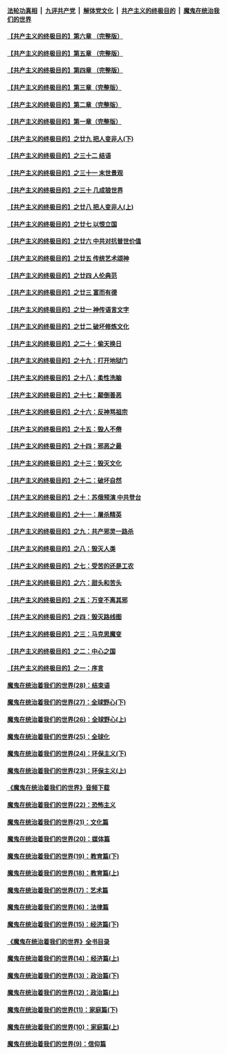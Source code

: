 

####  [法轮功真相](../../../../basic/blob/master/README.md?t=04151530) &nbsp;|&nbsp; [九评共产党](../../../../9ping.md/blob/master/README.md?t=04151530) &nbsp;|&nbsp; [解体党文化](../../../../jtdwh.md/blob/master/README.md?t=04151530)  &nbsp;|&nbsp; [共产主义的终极目的](../../../../gczydzjmd.md/blob/master/README.md?t=04151530) &nbsp;|&nbsp; [魔鬼在统治我们的世界](../../../../mgztzwmdsj.md/blob/master/README.md?t=04151530) 

#### [【共产主义的终极目的】第六章 （完整版）](../pages/nsc422/n11428913.md?t=04151530) 

#### [【共产主义的终极目的】第五章 （完整版）](../pages/nsc422/n11428912.md?t=04151530) 

#### [【共产主义的终极目的】第四章 （完整版）](../pages/nsc422/n11428907.md?t=04151530) 

#### [【共产主义的终极目的】第三章（完整版）](../pages/nsc422/n11428848.md?t=04151530) 

#### [【共产主义的终极目的】第二章（完整版）](../pages/nsc422/n11428831.md?t=04151530) 

#### [【共产主义的终极目的】第一章（完整版）](../pages/nsc422/n11417651.md?t=04151530) 

#### [【共产主义的终极目的】之廿九 把人变非人(下)](../pages/nsc422/n11344140.md?t=04151530) 

#### [【共产主义的终极目的】之三十二 结语](../pages/nsc422/n11360535.md?t=04151530) 

#### [【共产主义的终极目的】之三十一 末世景观](../pages/nsc422/n11351129.md?t=04151530) 

#### [【共产主义的终极目的】之三十 几成狼世界](../pages/nsc422/n11348280.md?t=04151530) 

#### [【共产主义的终极目的】之廿八 把人变非人(上)](../pages/nsc422/n11340492.md?t=04151530) 

#### [【共产主义的终极目的】之廿七 以恨立国](../pages/nsc422/n11336944.md?t=04151530) 

#### [【共产主义的终极目的】之廿六 中共对抗普世价值](../pages/nsc422/n11324785.md?t=04151530) 

#### [【共产主义的终极目的】之廿五 传统艺术颂神](../pages/nsc422/n11296396.md?t=04151530) 

#### [【共产主义的终极目的】之廿四 人伦典范](../pages/nsc422/n11296397.md?t=04151530) 

#### [【共产主义的终极目的】之廿三 富而有德](../pages/nsc422/n11283598.md?t=04151530) 

#### [【共产主义的终极目的】之廿一 神传语言文字](../pages/nsc422/n11263265.md?t=04151530) 

#### [【共产主义的终极目的】之廿二 破坏修炼文化](../pages/nsc422/n11245728.md?t=04151530) 

#### [【共产主义的终极目的】之二十：偷天换日](../pages/nsc422/n11238846.md?t=04151530) 

#### [【共产主义的终极目的】之十九：打开地狱门](../pages/nsc422/n11206376.md?t=04151530) 

#### [【共产主义的终极目的】之十八：柔性洗脑](../pages/nsc422/n11199994.md?t=04151530) 

#### [【共产主义的终极目的】之十七：颠倒善恶](../pages/nsc422/n11179782.md?t=04151530) 

#### [【共产主义的终极目的】之十六：反神骂祖宗](../pages/nsc422/n11166798.md?t=04151530) 

#### [【共产主义的终极目的】之十五：毁人不倦](../pages/nsc422/n11166792.md?t=04151530) 

#### [【共产主义的终极目的】之十四：邪恶之最](../pages/nsc422/n11150249.md?t=04151530) 

#### [【共产主义的终极目的】之十三：毁灭文化](../pages/nsc422/n11135227.md?t=04151530) 

#### [【共产主义的终极目的】之十二：破坏自然](../pages/nsc422/n11135214.md?t=04151530) 

#### [【共产主义的终极目的】之十：苏俄预演 中共登台](../pages/nsc422/n11118424.md?t=04151530) 

#### [【共产主义的终极目的】之十一：屠杀精英](../pages/nsc422/n11118442.md?t=04151530) 

#### [【共产主义的终极目的】之九：共产邪灵一路杀](../pages/nsc422/n11114139.md?t=04151530) 

#### [【共产主义的终极目的】之八：毁灭人类](../pages/nsc422/n11108503.md?t=04151530) 

#### [【共产主义的终极目的】之七：受苦的还是工农](../pages/nsc422/n11101809.md?t=04151530) 

#### [【共产主义的终极目的】之六：甜头和苦头](../pages/nsc422/n11096971.md?t=04151530) 

#### [【共产主义的终极目的】之五：万变不离其邪](../pages/nsc422/n11091285.md?t=04151530) 

#### [【共产主义的终极目的】之四：毁灭路线图](../pages/nsc422/n11086284.md?t=04151530) 

#### [【共产主义的终极目的】之三：马克思魔变](../pages/nsc422/n11061941.md?t=04151530) 

#### [【共产主义的终极目的】之二：中心之国](../pages/nsc422/n11047728.md?t=04151530) 

#### [【共产主义的终极目的】之一：序言](../pages/nsc422/n11086077.md?t=04151530) 

#### [魔鬼在统治着我们的世界(28)：结束语](../pages/nsc422/n10936246.md?t=04151530) 

#### [魔鬼在统治着我们的世界(27)：全球野心(下)](../pages/nsc422/n10928319.md?t=04151530) 

#### [魔鬼在统治着我们的世界(26)：全球野心(上)](../pages/nsc422/n10900318.md?t=04151530) 

#### [魔鬼在统治着我们的世界(25)：全球化](../pages/nsc422/n10788205.md?t=04151530) 

#### [魔鬼在统治着我们的世界(24)：环保主义(下)](../pages/nsc422/n10695307.md?t=04151530) 

#### [魔鬼在统治着我们的世界(23)：环保主义(上)](../pages/nsc422/n10688613.md?t=04151530) 

#### [《魔鬼在统治着我们的世界》音频下载](../pages/nsc422/n10635553.md?t=04151530) 

#### [魔鬼在统治着我们的世界(22)：恐怖主义](../pages/nsc422/n10614727.md?t=04151530) 

#### [魔鬼在统治着我们的世界(21)：文化篇](../pages/nsc422/n10597706.md?t=04151530) 

#### [魔鬼在统治着我们的世界(20)：媒体篇](../pages/nsc422/n10586579.md?t=04151530) 

#### [魔鬼在统治着我们的世界(19)：教育篇(下)](../pages/nsc422/n10564808.md?t=04151530) 

#### [魔鬼在统治着我们的世界(18)：教育篇(上)](../pages/nsc422/n10526970.md?t=04151530) 

#### [魔鬼在统治着我们的世界(17)：艺术篇](../pages/nsc422/n10499093.md?t=04151530) 

#### [魔鬼在统治着我们的世界(16)：法律篇](../pages/nsc422/n10485969.md?t=04151530) 

#### [魔鬼在统治着我们的世界(15)：经济篇(下)](../pages/nsc422/n10469975.md?t=04151530) 

#### [《魔鬼在统治着我们的世界》全书目录](../pages/nsc422/n10464261.md?t=04151530) 

#### [魔鬼在统治着我们的世界(14)：经济篇(上)](../pages/nsc422/n10457370.md?t=04151530) 

#### [魔鬼在统治着我们的世界(13)：政治篇(下)](../pages/nsc422/n10448270.md?t=04151530) 

#### [魔鬼在统治着我们的世界(12)：政治篇(上)](../pages/nsc422/n10444576.md?t=04151530) 

#### [魔鬼在统治着我们的世界(11)：家庭篇(下)](../pages/nsc422/n10440961.md?t=04151530) 

#### [魔鬼在统治着我们的世界(10)：家庭篇(上)](../pages/nsc422/n10435448.md?t=04151530) 

#### [魔鬼在统治着我们的世界(9)：信仰篇](../pages/nsc422/n10432159.md?t=04151530) 

